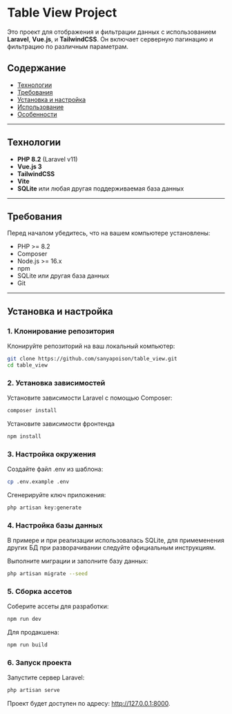 # Table View Project

Это проект для отображения и фильтрации данных с использованием **Laravel**, **Vue.js**, и **TailwindCSS**. Он включает серверную пагинацию и фильтрацию по различным параметрам.

## **Содержание**
- [Технологии](#технологии)
- [Требования](#требования)
- [Установка и настройка](#установка-и-настройка)
- [Использование](#использование)
- [Особенности](#особенности)

---

## **Технологии**
- **PHP 8.2** (Laravel v11)
- **Vue.js 3**
- **TailwindCSS**
- **Vite**
- **SQLite** или любая другая поддерживаемая база данных

---

## **Требования**
Перед началом убедитесь, что на вашем компьютере установлены:
- PHP >= 8.2
- Composer
- Node.js >= 16.x
- npm
- SQLite или другая база данных
- Git

---

## **Установка и настройка**

### 1. Клонирование репозитория
Клонируйте репозиторий на ваш локальный компьютер:
```bash
git clone https://github.com/sanyapoison/table_view.git
cd table_view
```

### 2. Установка зависимостей
Установите зависимости Laravel с помощью Composer:
```bash
composer install
```

Установите зависимости фронтенда
```bash
npm install
```

### 3. Настройка окружения
Создайте файл .env из шаблона:
```bash
cp .env.example .env
```

Сгенерируйте ключ приложения:
```bash
php artisan key:generate
```

### 4. Настройка базы данных
В примере и при реализации использовалась SQLite, для примеменения других БД при разворачивании следуйте официальным инструкциям.

Выполните миграции и заполните базу данных:
```bash
php artisan migrate --seed
```

### 5. Сборка ассетов
Соберите ассеты для разработки:
```bash
npm run dev
```

Для продакшена:
```bash
npm run build
```

### 6. Запуск проекта
Запустите сервер Laravel:
```bash
php artisan serve
```

Проект будет доступен по адресу: http://127.0.0.1:8000.